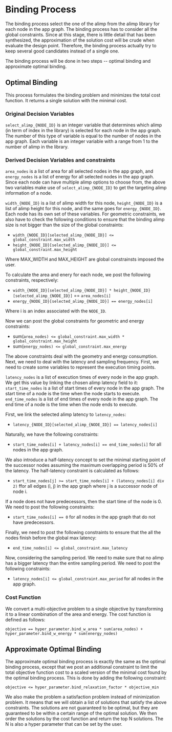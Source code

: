 # Binding Process

The binding process select the one of the alimp from the alimp library for each node in the app graph. The binding process has to consider all the global constraints. Since at this stage, there is little detail that has been synthesized, the approximation of the solution cost will be crude when evaluate the design point. Therefore, the binding process actually try to keep several good candidates instead of a single one.

The binding process will be done in two steps -- optimal binding and approximate optimal binding.

## Optimal Binding

This process formulates the binding problem and minimizes the total cost function. It returns a single solution with the minimal cost.

### Original Decision Variables

`select_alimp_{NODE_ID}` is an integer variable that determines which alimp (in term of index in the library) is selected for each node in the app graph. The number of this type of variable is equal to the number of nodes in the app graph. Each variable is an integer variable with a range from 1 to the number of alimp in the library.

### Derived Decision Variables and constraints

`area_nodes` is a list of area for all selected nodes in the app graph, and `energy_nodes` is a list of energy for all selected nodes in the app graph. Since each node can have multiple alimp options to choose from, the above two variables make use of `select_alimp_{NODE_ID}` to get the targeting alimp information of a node.

`width_{NODE_ID}` is a list of alimp width for this node, `height_{NODE_ID}` is a list of alimp height for this node, and the same goes for `energy_{NODE_ID}`. Each node has its own set of these variables. For geometric constraints, we also have to check the following conditions to ensure that the binding alimp size is not bigger than the size of the global constraints:

- `width_{NODE_ID}[selected_alimp_{NODE_ID}] <= global_constraint.max_width`
- `height_{NODE_ID}[selected_alimp_{NODE_ID}] <= global_constraint.max_height`

Where MAX_WIDTH and MAX_HEIGHT are global constrainsts imposed the user.

To calculate the area and enery for each node, we post the following constraints, respectively:

- `width_{NODE_ID}[selected_alimp_{NODE_ID}] * height_{NODE_ID}[selected_alimp_{NODE_ID}]` == `area_nodes[i]`
- `energy_{NODE_ID}[selected_alimp_{NODE_ID}] == energy_nodes[i]`

Where i is an index associated with the `NODE_ID`.

Now we can post the global constraints for geometric and energy constraints:

- sum(`area_nodes) <= global_constraint.max_width * global_constraint.max_height`
- sum(`energy_nodes) <= global_constraint.max_energy`


The above constraints deal with the geometry and energy consumption. Next, we need to deal with the latency and sampling frequency. First, we need to create some variables to represent the execution timing points.

`latency_nodes` is a list of execution times of every node in the app graph. We get this value by linking the chosen alimp latency field to it:
`start_time_nodes` is a list of start times of every node in the app graph. The start time of a node is the time when the node starts to execute.
`end_time_nodes` is a list of end times of every node in the app graph. The end time of a node is the time when the node ends to execute.

First, we link the selected alimp latency to `latency_nodes`:
- `latency_{NODE_ID}[selected_alimp_{NODE_ID}] == latency_nodes[i]`

Naturally, we have the following constraints:
- `start_time_nodes[i] + latency_nodes[i] == end_time_nodes[i]` for all nodes in the app graph.

We also introduce a half-latency concept to set the minimal starting point of the successor nodes assuming the maximum overlapping period is 50% of the latency. The half-latency constraint is calculated as follows:

- `start_time_nodes[j] >= start_time_nodes[i] + (latency_nodes[i] div 2)` ffor all edges (i, j) in the app graph where j is a successor node of node i.

If a node does not have predecessors, then the start time of the node is 0. We need to post the following constraints:

- `start_time_nodes[i] == 0` for all nodes in the app graph that do not have predecessors.

Finally, we need to post the following constraints to ensure that the all the nodes finish before the global max latency:

- `end_time_nodes[i] <= global_constraint.max_latency`

Now, considering the sampling period. We need to make sure that no alimp has a bigger latency than the entire sampling period. We need to post the following constraints:

- `latency_nodes[i] <= global_constraint.max_period` for all nodes in the app graph.

### Cost Function

We convert a multi-objective problem to a single objective by transforming it to a linear combination of the area and energy. The cost function is defined as follows:

```
objective == hyper_parameter.bind_w_area * sum(area_nodes) + hyper_parameter.bind_w_energy * sum(energy_nodes)
```

## Approximate Optimal Binding

The approximate optimal binding process is exactly the same as the optimal binding process, except that we post an additional constraint to limit the total objective function cost to a scaled version of the minimal cost found by the optimal binding process. This is done by adding the following constraint:

```
objective <= hyper_parameter.bind_relaxation_factor * objective_min
```

We also make the problem a satisfaction problem instead of minimization problem. It means that we will obtain a list of solutions that satisfy the above constraints. The solutions are not guaranteed to be optimal, but they are guaranteed to be within a certain range of the optimal solution. We then order the solutions by the cost function and return the top N solutions. The N is also a hyper parameter that can be set by the user.
